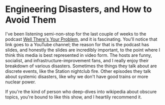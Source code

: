 # Engineering Disasters, and How to Avoid Them

I've been listening semi-non-stop for the last couple of weeks to the podcast [Well There's Your Problem](https://www.youtube.com/channel/UCPxHg4192hLDpTI2w7F9rPg), and it is fascinating. You'll notice that link goes to a YouTube channel; the reason for that is the podcast has slides, and honestly the slides are incredibly important, to the point where I think this media is best represented in video form. The hosts are funny, socialist, and infrastructure-improvement fans, and I really enjoy their breakdown of various disasters. Sometimes the things they talk about are discrete events, like the Station nightclub fire. Other episodes they talk about systemic disasters, like why we don't have good trains or more nuclear power.

If you're the kind of person who deep-dives into wikipedia about obscure topics, you're bound to like this show, and I heartily recommend it.